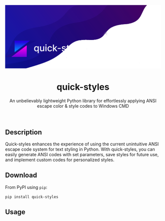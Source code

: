 <img src="banner.png">
<div align="center">
  <h1>quick-styles</h1>
  <label>An unbelievably lightweight Python library for effortlessly applying ANSI escape color & style codes to Windows CMD</label>
</div>
<br>
<br>

## Description

Quick-styles enhances the experience of using the current unintuitive ANSI escape code system for text styling in Python. With quick-styles, you can easily generate ANSI codes with set parameters, save styles for future use, and implement custom codes for personalized styles.

## Download

From PyPI using `pip`:

```shell
pip install quick-styles
```

## Usage

